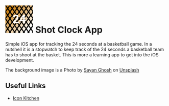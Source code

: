# ![ShotClockIcon](./resources/icon/ios/AppIcon-29@3x.png) Shot Clock App

Simple iOS app for tracking the 24 seconds at a basketball game.
In a nutshell it is a stopwatch to keep track of the 24 seconds a basketball team has to shoot at the basket.
This is more a learning app to get into the iOS development.

The background image is a Photo by [Sayan Ghosh](https://unsplash.com/@7th_verse) on [Unsplash](https://unsplash.com/s/photos/Basketball-court?utm_source=unsplash&utm_medium=referral&utm_content=creditCopyText)  

## Useful Links

* [Icon Kitchen](https://icon.kitchen)
